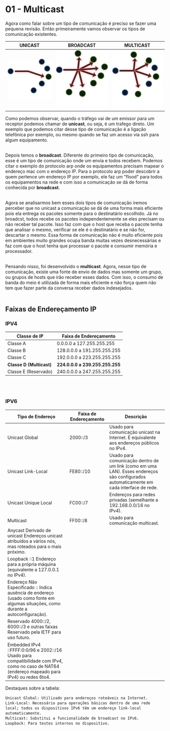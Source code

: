 # 01 - Multicast

Agora como falar sobre um tipo de comunicação é preciso se fazer uma pequena revisão. Então primeiramente vamos observar os tipos de comunicação existentes.

| UNICAST                         | BROADCAST                            | MULTICAST                                     |
|---------------------------------|--------------------------------------|-----------------------------------------------|
|![UNICAST](Imagens/unicast.png)  | ![BROADCAST](Imagens/broadcast.png)  | ![MULTICAST](Imagens/multicast.png)           |

Como podemos observar, quando o tráfego vai de um emissor para um receptor podemos chamar de **unicast**, ou seja, é um trafego direto. Um exemplo que podemos citar desse tipo de comunicação é a ligação telefônica por exemplo, ou mesmo quando se faz um acesso via ssh para algum equipamento. <br></br>

Depois temos o **broadcast**. Diferente do primeiro tipo de comunicação, esse é um tipo de comunicação onde um envia e todos recebem. Podemos citar o exemplo do protocolo arp onde os equipamentos precisam mapear o endereço mac com o endereço IP. Para o protocolo arp poder descobrir a quem pertence um endereço IP por exemplo, ele faz um "flood" para todos os equipamentos na rede e com isso a comunicação se dá de forma conhecida por **broadcast**. <br></br>

Agora se analisarmos bem esses dois tipos de comunicação iremos perceber que no unicast a comunicação se dá de uma forma mais eficiente pois ela entrega os pacotes somente para o destinatário escolhido. Já no broadcst, todos recebe os pacotes independentemente se eles precisam ou não receber tal pacote. Isso faz com que o host que receba o pacote tenha que analisar o mesmo, verificar se ele é o destinatário e se não for, descartar o mesmo. Essa forma de comunicação não é muito eficiente pois em ambientes muito grandes ocupa banda muitas vezes desnecessárias e faz com que o host tenha que processar o pacote e consumir memória e processador. <br></br>

Pensando nisso, foi desenvolvido o **multicast**. Agora, nesse tipo de comunicação, existe uma fonte de envio de dados mas somente um grupo, ou grupos de hosts que irão receber esses dados. Com isso, o consumo de banda do meio é utilizada de forma mais eficiente e não força quem não tem que fazer parte da conversa receber dados indesejados. <br></br>

## Faixas de Endereçamento IP

### **IPV4**

| Classe de IP             | Faixa de Endereçamento         |
|--------------------------|--------------------------------|
| Classe A	               | 0.0.0.0 a 127.255.255.255      |  
| Classe B	               | 128.0.0.0 a 191.255.255.255    |
| Classe C	               | 192.0.0.0 a 223.255.255.255    |
| **Classe D (Multicast)** | **224.0.0.0 a 239.255.255.255**|
| Classe E (Reservado)     | 240.0.0.0 a 247.255.255.255    |

<br></br>

### **IPV6**

| Tipo de Endereço	   |  Faixa de Endereçamento |	Descrição                                                                                                                    |
| ------------------   | ------------- | ----------------------------------------------------------------------------------------------------------------------------------------|
| Unicast Global       |  2000::/3     | Usado para comunicação unicast na Internet. É equivalente aos endereços públicos no IPv4.                                               |
| Unicast Link-Local   |  FE80::/10	   | Usado para comunicação dentro de um link (como em uma LAN). Esses endereços são configurados automaticamente em cada interface de rede. |
| Unicast Unique Local |  FC00::/7	   | Endereços para redes privadas (semelhante a 192.168.0.0/16 no IPv4).                                                                    |
| Multicast	           |  FF00::/8     | Usado para comunicação multicast.                                                                                                       |
| Anycast	Derivado de unicast	Endereços unicast atribuídos a vários nós, mas roteados para o mais próximo.
| Loopback	::1	Endereço para a própria máquina (equivalente a 127.0.0.1 no IPv4).
| Endereço Não Especificado	::	Indica ausência de endereço (usado como fonte em algumas situações, como durante a autoconfiguração).
| Reservado	4000::/2, 6000::/3 e outras faixas	Reservado pela IETF para uso futuro.
| Embedded IPv4	::FFFF:0:0/96 e 2002::/16	Usado para compatibilidade com IPv4, como no caso de NAT64 (endereço mapeado para IPv4) ou redes 6to4.

Destaques sobre a tabela:

    Unicast Global: Utilizado para endereços roteáveis na Internet.
    Link-Local: Necessário para operações básicas dentro de uma rede local; todos os dispositivos IPv6 têm um endereço link-local automaticamente.
    Multicast: Substitui a funcionalidade de broadcast no IPv6.
    Loopback: Para testes internos no dispositivo.
